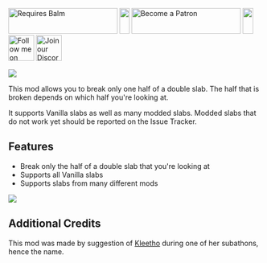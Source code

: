 <p>
    <a style="text-decoration: none;" href="https://modrinth.com/mod/balm"> 
        <img src="https://blay09.net/files/brand/requires_balm.png" alt="Requires Balm" width="217" height="51" /> 
    </a>
    <img src="https://blay09.net/files/brand/spacer.png" alt="" width="20" height="51" />
    <a style="text-decoration: none;" href="https://www.patreon.com/blay09"> 
        <img src="https://blay09.net/files/brand/patreon.png" alt="Become a Patron" width="217" height="51" /> 
    </a> 
    <img src="https://blay09.net/files/brand/spacer.png" alt="" width="21" height="51" /> 
    <a style="text-decoration: none;" href="https://twitter.com/BlayTheNinth">
        <img src="https://blay09.net/files/brand/twitter.png" alt="Follow me on Twitter" width="51" height="51" />
    </a>
    <a style="text-decoration: none;" href="https://discord.gg/VAfZ2Nau6j">
        <img src="https://blay09.net/files/brand/discord.png" alt="Join our Discord" width="51" height="51" />
    </a>
</p>

![](https://blay09.net/files/brand/kleeslabs.png)

This mod allows you to break only one half of a double slab. The half that is broken depends on which half you're looking at.

It supports Vanilla slabs as well as many modded slabs. Modded slabs that do not work yet should be reported on the Issue Tracker.

## Features

- Break only the half of a double slab that you're looking at
- Supports all Vanilla slabs
- Supports slabs from many different mods

![](https://blay09.net/files/brand/kleeslabs.gif)

## Additional Credits

This mod was made by suggestion of [Kleetho](https://www.twitch.tv/kleetho) during one of her subathons, hence the name.